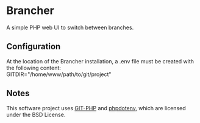 # Brancher

A simple PHP web UI to switch between branches.

## Configuration

At the location of the Brancher installation, a .env file must be created with the following content:  
GITDIR="/home/www/path/to/git/project"

## Notes

This software project uses [GIT-PHP](https://github.com/czproject/git-php) and [phpdotenv](https://github.com/vlucas/phpdotenv), which are licensed under the BSD License.
